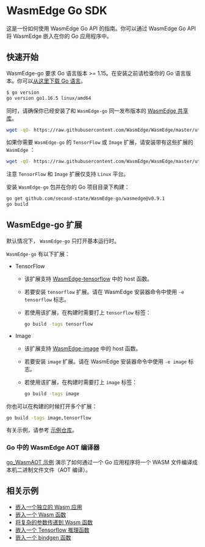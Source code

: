 # WasmEdge Go SDK

这是一份如何使用 WasmEdge Go API 的指南。你可以通过 WasmEdge Go API 将 WasmEdge 嵌入在你的 Go 应用程序中。

## 快速开始

WasmEdge-go 要求 Go 语言版本 >= 1.15。在安装之前请检查你的 Go 语言版本。你可以[从这里下载 Go 语言](https://golang.org/dl/)。

```bash
$ go version
go version go1.16.5 linux/amd64
```

同时，请确保你已经安装了和 `WasmEdge-go` 同一发布版本的 [WasmEdge 共享库](../start/install.md)。

```bash
wget -qO- https://raw.githubusercontent.com/WasmEdge/WasmEdge/master/utils/install.sh | bash -s -- -v 0.9.1
```

如果你需要 `WasmEdge-go` 的 `TensorFlow` 或 `Image` 扩展，请安装带有这些扩展的 `WasmEdge` ：

```bash
wget -qO- https://raw.githubusercontent.com/WasmEdge/WasmEdge/master/utils/install.sh | bash -s -- -v 0.9.1 -e tensorflow,image
```

注意 `TensorFlow` 和 `Image` 扩展仅支持 `Linux` 平台。

安装 `WasmEdge-go` 包并在你的 Go 项目目录下构建：

```bash
go get github.com/second-state/WasmEdge-go/wasmedge@v0.9.1
go build
```

## WasmEdge-go 扩展

默认情况下， `WasmEdge-go` 只打开基本运行时。

`WasmEdge-go` 有以下扩展：

- TensorFlow
  - 该扩展支持 [WasmEdge-tensorflow](https://github.com/second-state/WasmEdge-tensorflow) 中的 host 函数。
  - 若要安装 `tensorflow` 扩展。请在 WasmEdge 安装器命令中使用 `-e tensorflow` 标志。
  - 若使用该扩展，在构建时需要打上 `tensorflow` 标签：

      ```bash
      go build -tags tensorflow
      ```

- Image
  - 该扩展支持 [WasmEdge-image](https://github.com/second-state/WasmEdge-image) 中的 host 函数。
  - 若要安装 `image` 扩展。请在 WasmEdge 安装器命令中使用 `-e image` 标志。
  - 若使用该扩展，在构建时需要打上 `image` 标签：

      ```bash
      go build -tags image
      ```

你也可以在构建的时候打开多个扩展：

```bash
go build -tags image,tensorflow
```

有关示例，请参考 [示例仓库](https://github.com/second-state/WasmEdge-go-examples/)。

### Go 中的 WasmEdge AOT 编译器

[go_WasmAOT 示例](https://github.com/second-state/WasmEdge-go-examples/tree/master/go_WasmAOT) 演示了如何通过一个 Go 应用程序将一个 WASM 文件编译成本机二进制文件文件（AOT 编译）。

## 相关示例

- [嵌入一个独立的 Wasm 应用](go/app.md)
- [嵌入一个 Wasm 函数](go/function.md)
- [将复杂的参数传递到 Wasm 函数](go/memory.md)
- [嵌入一个 Tensorflow 推理函数](go/tensorflow.md)
- [嵌入一个 bindgen 函数](go/bindgen.md)
